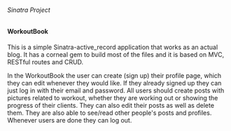 
<h6> Sinatra Project</h6>
<h4> WorkoutBook</h4>

<p>This is a simple Sinatra-active_record application that works as an actual blog. It has a corneal gem to build most of the files and it is based on MVC, RESTful routes and CRUD.</p>

<p>In the WorkoutBook the user can create (sign up) their profile page, which they can edit whenever they would like. If they already signed up they can just log in with their email and password. All users should create posts with pictures related to workout, whether they are working out or showing the progress of their clients. They can also edit their posts as well as delete them. They are also able to see/read other people's posts and profiles. Whenever users are done they can log out.</p>
